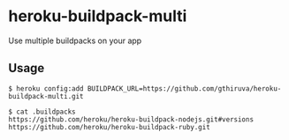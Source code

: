 # heroku-buildpack-multi

Use multiple buildpacks on your app

## Usage

    $ heroku config:add BUILDPACK_URL=https://github.com/gthiruva/heroku-buildpack-multi.git

    $ cat .buildpacks
    https://github.com/heroku/heroku-buildpack-nodejs.git#versions
    https://github.com/heroku/heroku-buildpack-ruby.git
